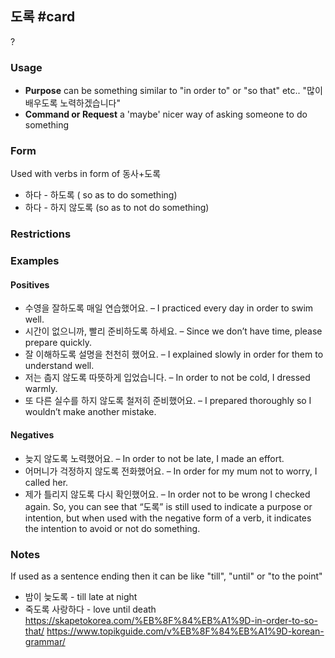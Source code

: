 ## 도록 #card
?
### Usage
* **Purpose** can be something similar to "in order to" or "so that" etc.. "많이 배우도록 노력하겠습니다"
*  **Command or Request** a 'maybe' nicer way of asking someone to do something
### Form
Used with verbs in form of 동사+도록
* 하다 - 하도록 ( so as to do something)
* 하다 - 하지 않도록 (so as to not do something)
### Restrictions
### Examples
#### Positives
- 수영을 잘하도록 매일 연습했어요. – I practiced every day in order to swim well.
- 시간이 없으니까, 빨리 준비하도록 하세요. – Since we don’t have time, please prepare quickly.
- 잘 이해하도록 설명을 천천히 했어요. – I explained slowly in order for them to understand well.
- 저는 춥지 않도록 따뜻하게 입었습니다. – In order to not be cold, I dressed warmly.
- 또 다른 실수를 하지 않도록 철저히 준비했어요. – I prepared thoroughly so I wouldn’t make another mistake.
#### Negatives
- 늦지 않도록 노력했어요. – In order to not be late, I made an effort.
- 어머니가 걱정하지 않도록 전화했어요. – In order for my mum not to worry, I called her.
- 제가 틀리지 않도록 다시 확인했어요. – In order not to be wrong I checked again.
So, you can see that “도록” is still used to indicate a purpose or intention, but when used with the negative form of a verb, it indicates the intention to avoid or not do something.
### Notes
If used as a sentence ending then it can be like "till", "until" or "to the point"
* 밤이 늦도록 - till late at night
* 죽도록 사랑하다 - love until death
https://skapetokorea.com/%EB%8F%84%EB%A1%9D-in-order-to-so-that/
https://www.topikguide.com/v%EB%8F%84%EB%A1%9D-korean-grammar/
<!--SR:!2025-03-03,50,250-->
